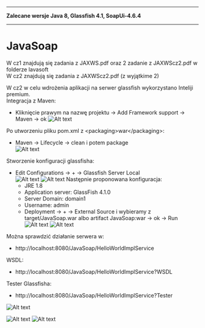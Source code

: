 ___
**Zalecane wersje Java 8, Glassfish 4.1, SoapUi-4.6.4**
___
# JavaSoap
W cz1 znajdują się zadania z JAXWS.pdf oraz 2 zadanie z JAXWScz2.pdf w folderze lavasoft  
W cz2 znajdują się zadania z JAXWScz2.pdf (z wyjątkime 2)  

W cz2 w celu wdrożenia aplikacji na serwer glassfish wykorzystano Inteliji premium.  
Integracja z Maven:
 - Kliknięcie prawym na nazwę projektu -> Add Framework support -> Maven -> ok
![Alt text](screens/addMaven.jpg?raw=true "Add Maven")

Po utworzeniu pliku pom.xml z &lt;packaging&gt;war&lt;/packaging&gt;:
 - Maven -> Lifecycle -> clean i potem package  
![Alt text](screens/mavenLifecycle.jpg?raw=true "Maven Lifecycle")

Stworzenie konfiguracji glassfisha:
 - Edit Configurations -> + -> Glassfish Server Local  
   ![Alt text](screens/editConfiguration.jpg?raw=true "Konfiguracja cz.1")
   ![Alt text](screens/editConfiguration2.jpg?raw=true "Konfiguracja cz.2")
   Następnie proponowana konfiguracja:
   - JRE 1.8
   - Application server: GlassFish 4.1.0
   - Server Domain: domain1
   - Username: admin
   - Deployment -> + -> External Source i wybieramy z target/JavaSoap.war albo artifact JavaSoap:war -> ok -> Run
  ![Alt text](screens/editConfiguration3.jpg?raw=true "Konfiguracja cz.3")
  ![Alt text](screens/editConfiguration4.jpg?raw=true "Konfiguracja cz.4")

Można sprawdzić działanie serwera w:
- http://localhost:8080/JavaSoap/HelloWorldImplService

WSDL:  
- http://localhost:8080/JavaSoap/HelloWorldImplService?WSDL

Tester Glassfisha:  
- http://localhost:8080/JavaSoap/HelloWorldImplService?Tester

![Alt text](screens/cz2zad1Wynik.png?raw=true "Wynik zad 1 z cz.2")

![Alt text](screens/cz2zad2Wynik.png?raw=true "Wynik zad 2 z cz.2")
![Alt text](screens/cz2zad6Wynik.png?raw=true "Wynik zad 6 z cz.2")


